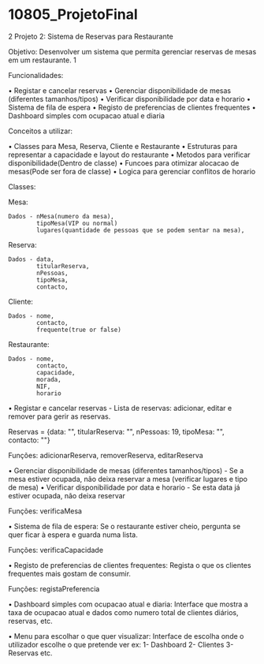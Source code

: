 # 10805_ProjetoFinal
 
 2 Projeto 2: Sistema de Reservas para Restaurante

 Objetivo:
 Desenvolver um sistema que permita gerenciar reservas de mesas em um restaurante.
 1

Funcionalidades:

 • Registar e cancelar reservas
 • Gerenciar disponibilidade de mesas (diferentes tamanhos/tipos)
 • Verificar disponibilidade por data e horario
 • Sistema de fila de espera
 • Registo de preferencias de clientes frequentes
 • Dashboard simples com ocupacao atual e diaria

 Conceitos a utilizar:

 • Classes para Mesa, Reserva, Cliente e Restaurante
 • Estruturas para representar a capacidade e layout do restaurante
 • Metodos para verificar disponibilidade(Dentro de classe)
 • Funcoes para otimizar alocacao de mesas(Pode ser fora de classe)
 • Logica para gerenciar conflitos de horario










Classes:

Mesa: 

    Dados - nMesa(numero da mesa), 
            tipoMesa(VIP ou normal)
            lugares(quantidade de pessoas que se podem sentar na mesa),
    



Reserva:

    Dados - data,
            titularReserva,
            nPessoas,
            tipoMesa,
            contacto,


Cliente:

    Dados - nome,
            contacto,
            frequente(true or false)

Restaurante:

    Dados - nome,
            contacto,
            capacidade,
            morada,
            NIF,
            horario




• Registar e cancelar reservas - Lista de reservas: adicionar, editar e remover para gerir as reservas.

Reservas = {data: "",
            titularReserva: "",
            nPessoas: 19,
            tipoMesa: "",
            contacto: ""}

Funções: adicionarReserva, removerReserva, editarReserva


 • Gerenciar disponibilidade de mesas (diferentes tamanhos/tipos) - Se a mesa estiver ocupada, não deixa reservar a mesa (verificar lugares e tipo de mesa)
 • Verificar disponibilidade por data e horario - Se esta data já estiver ocupada, não deixa reservar

 Funções: verificaMesa


 • Sistema de fila de espera: Se o restaurante estiver cheio, pergunta se quer ficar à espera e guarda numa lista.

 Funções: verificaCapacidade

 • Registo de preferencias de clientes frequentes: Regista o que os clientes frequentes mais gostam de consumir.

 Funções: registaPreferencia


• Dashboard simples com ocupacao atual e diaria: Interface que mostra a taxa de ocupacao atual e dados como numero total de clientes diários, reservas, etc.

• Menu para escolhar o que quer visualizar: Interface de escolha onde o utilizador escolhe o que pretende ver ex: 1- Dashboard 2- Clientes 3-Reservas etc.


